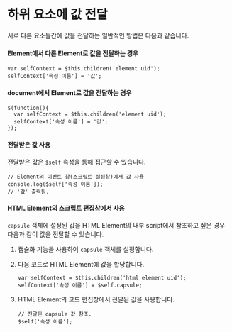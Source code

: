 # 하위 요소에 값 전달

서로 다른 요소들간에 값을 전달하는 일반적인 방법은 다음과 같습니다.

#### Element에서 다른 Element로 값을 전달하는 경우

```
var selfContext = $this.children('element uid');
selfContext['속성 이름'] = '값';
```

#### document에서 Element로 값을 전달하는 경우

```
$(function(){
  var selfContext = $this.children('element uid');
  selfContext['속성 이름'] = '값';
});
```

#### 전달받은 값 사용

전달받은 값은 `$self` 속성을 통해 접근할 수 있습니다.

```
// Element의 이벤트 창(스크립트 설정창)에서 값 사용
console.log($self['속성 이름']);
// '값' 출력됨.
```

#### HTML Element의 스크립트 편집창에서 사용

`capsule` 객체에 설정된 값을 HTML Element의 내부 script에서 참조하고 싶은 경우 다음과 같이 값을 전달할 수 있습니다.

1. 캡슐화 기능을 사용하여 `capsule` 객체를 설정합니다.
2.  다음 코드로 HTML Element에 값을 할당합니다.

    ```
    var selfContext = $this.children('html element uid');
    selfContext['속성 이름'] = $self.capsule;
    ```
3.  HTML Element의 코드 편집창에서 전달된 값을 사용합니다.

    ```
    // 전달된 capsule 값 참조.
    $self['속성 이름'];
    ```

